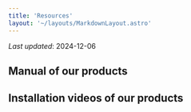 ```yaml
---
title: 'Resources'
layout: '~/layouts/MarkdownLayout.astro'
---
```


_Last updated_: 2024-12-06

## Manual of our products

## Installation videos of our products

